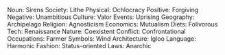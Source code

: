 Noun: Sirens
Society: Lithe
Physical: Ochlocracy
Positive: Forgiving
Negative: Unambitious
Culture: Valor
Events: Uprising
Geography: Archipelago
Religion: Agnosticism
Economics: Mutualism
Diets: Folivorous
Tech: Renaissance
Nature: Coexistent
Conflict: Confrontational
Occupations: Farmer
Symbols: Wind
Architecture: Igloo
Language: Harmonic
Fashion: Status-oriented
Laws: Anarchic